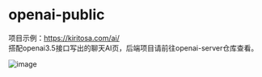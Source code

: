 # openai-public
项目示例：https://kiritosa.com/ai/    
搭配openai3.5接口写出的聊天AI页，后端项目请前往openai-server仓库查看。

![image](https://user-images.githubusercontent.com/19926113/231107329-c43a1592-aef5-412d-a42b-2c49342b8921.png)
